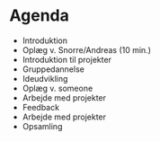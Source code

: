 # Agenda
- Introduktion
- Oplæg v. Snorre/Andreas (10 min.)
- Introduktion til projekter
- Gruppedannelse
- Ideudvikling
- Oplæg v. someone
- Arbejde med projekter
- Feedback
- Arbejde med projekter
- Opsamling
